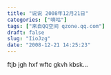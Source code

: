 ```yaml
---
title: "说说 2008年12月21日"
categories: ["嘀咕"]
tags: ["来自QQ空间 qzone.qq.com"]
draft: false
slug: "IioJzg"
date: "2008-12-21 14:25:23"
---
```


ftjb jgh hxf wftc gkvh kbsk...
